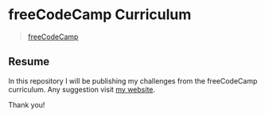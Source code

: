# freeCodeCamp Curriculum

> [freeCodeCamp](https://www.freecodecamp.org/)

## Resume

In this repository I will be publishing my challenges from the  freeCodeCamp curriculum. Any suggestion visit [my website](https://jgalindez.net).

Thank you!